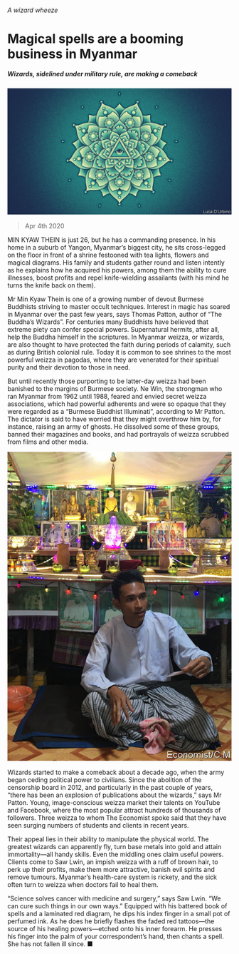 ###### A wizard wheeze

# Magical spells are a booming business in Myanmar 

##### Wizards, sidelined under military rule, are making a comeback 

![image](images/20200404_ASD001_0.jpg) 

> Apr 4th 2020 

MIN KYAW THEIN is just 26, but he has a commanding presence. In his home in a suburb of Yangon, Myanmar’s biggest city, he sits cross-legged on the floor in front of a shrine festooned with tea lights, flowers and magical diagrams. His family and students gather round and listen intently as he explains how he acquired his powers, among them the ability to cure illnesses, boost profits and repel knife-wielding assailants (with his mind he turns the knife back on them).

Mr Min Kyaw Thein is one of a growing number of devout Burmese Buddhists striving to master occult techniques. Interest in magic has soared in Myanmar over the past few years, says Thomas Patton, author of “The Buddha’s Wizards”. For centuries many Buddhists have believed that extreme piety can confer special powers. Supernatural hermits, after all, help the Buddha himself in the scriptures. In Myanmar weizza, or wizards, are also thought to have protected the faith during periods of calamity, such as during British colonial rule. Today it is common to see shrines to the most powerful weizza in pagodas, where they are venerated for their spiritual purity and their devotion to those in need.


But until recently those purporting to be latter-day weizza had been banished to the margins of Burmese society. Ne Win, the strongman who ran Myanmar from 1962 until 1988, feared and envied secret weizza associations, which had powerful adherents and were so opaque that they were regarded as a “Burmese Buddhist Illuminati”, according to Mr Patton. The dictator is said to have worried that they might overthrow him by, for instance, raising an army of ghosts. He dissolved some of these groups, banned their magazines and books, and had portrayals of weizza scrubbed from films and other media.

![image](images/20200404_ASP502.jpg) 


Wizards started to make a comeback about a decade ago, when the army began ceding political power to civilians. Since the abolition of the censorship board in 2012, and particularly in the past couple of years, “there has been an explosion of publications about the wizards,” says Mr Patton. Young, image-conscious weizza market their talents on YouTube and Facebook, where the most popular attract hundreds of thousands of followers. Three weizza to whom The Economist spoke said that they have seen surging numbers of students and clients in recent years.

Their appeal lies in their ability to manipulate the physical world. The greatest wizards can apparently fly, turn base metals into gold and attain immortality—all handy skills. Even the middling ones claim useful powers. Clients come to Saw Lwin, an impish weizza with a ruff of brown hair, to perk up their profits, make them more attractive, banish evil spirits and remove tumours. Myanmar’s health-care system is rickety, and the sick often turn to weizza when doctors fail to heal them.

“Science solves cancer with medicine and surgery,” says Saw Lwin. “We can cure such things in our own ways.” Equipped with his battered book of spells and a laminated red diagram, he dips his index finger in a small pot of perfumed ink. As he does he briefly flashes the faded red tattoos—the source of his healing powers—etched onto his inner forearm. He presses his finger into the palm of your correspondent’s hand, then chants a spell. She has not fallen ill since. ■

